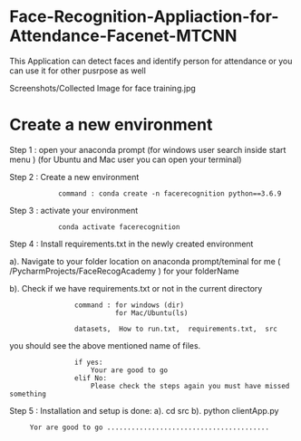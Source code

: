 # Face-Recognition-Appliaction-for-Attendance-Facenet-MTCNN
This Application can detect faces and identify person for attendance or you can use it for other pusrpose as well

Screenshots/Collected Image for face training.jpg

# Create a new environment
Step 1 : open your anaconda prompt (for windows user search inside start menu )
                                   (for Ubuntu and Mac user you can open your terminal)

Step 2 : Create a new environment

                command : conda create -n facerecognition python==3.6.9
                
Step 3 : activate your environment

                conda activate facerecognition
                
Step 4 : Install requirements.txt in the newly created environment

  a). Navigate to your folder location on anaconda prompt/teminal
                    for me ( /PycharmProjects/FaceRecogAcademy )
                    for your folderName
                    
   b). Check if we have requirements.txt or not in the current directory
            

                    command : for windows (dir)
                              for Mac/Ubuntu(ls)
                              
                    datasets,  How to run.txt,  requirements.txt,  src

   you should see the above mentioned name of files.

                    if yes:
                        Your are good to go
                    elif No:
                        Please check the steps again you must have missed something

Step 5 : Installation and setup is done:
         a).  cd src
         b). python clientApp.py

         Yor are good to go ........................................
